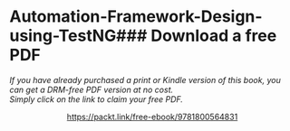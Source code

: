# Automation-Framework-Design-using-TestNG### Download a free PDF

 <i>If you have already purchased a print or Kindle version of this book, you can get a DRM-free PDF version at no cost.<br>Simply click on the link to claim your free PDF.</i>
<p align="center"> <a href="https://packt.link/free-ebook/9781800564831">https://packt.link/free-ebook/9781800564831 </a> </p>